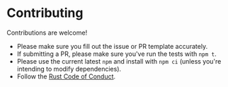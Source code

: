 # Contributing

Contributions are welcome!

* Please make sure you fill out the issue or PR template accurately.
* If submitting a PR, please make sure you've run the tests with `npm t`.
* Please use the current latest `npm` and install with `npm ci`
  (unless you're intending to modify dependencies).
* Follow the [Rust Code of
  Conduct](https://www.rust-lang.org/policies/code-of-conduct).
